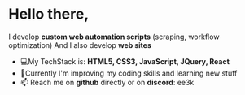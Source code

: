# Hello there, 

I develop **custom web automation scripts** (scraping, workflow optimization)
And I also develop **web sites**

- 💻My TechStack is: **HTML5, CSS3, JavaScript, JQuery, React**
- 📙Currently I'm improving my coding skills and learning new stuff
- 📫 Reach me on **github** directly or on **discord**: ee3k

